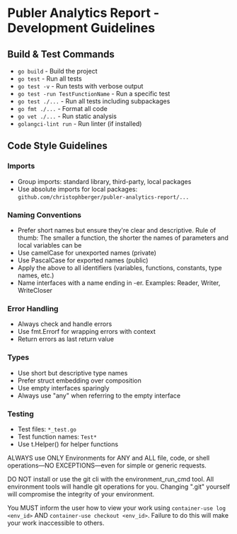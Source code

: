 # Publer Analytics Report - Development Guidelines

## Build & Test Commands
- `go build` - Build the project
- `go test` - Run all tests
- `go test -v` - Run tests with verbose output
- `go test -run TestFunctionName` - Run a specific test
- `go test ./...` - Run all tests including subpackages
- `go fmt ./...` - Format all code
- `go vet ./...` - Run static analysis
- `golangci-lint run` - Run linter (if installed)

## Code Style Guidelines

### Imports
- Group imports: standard library, third-party, local packages
- Use absolute imports for local packages: `github.com/christophberger/publer-analytics-report/...`

### Naming Conventions
- Prefer short names but ensure they're clear and descriptive. Rule of thumb: The smaller a function, the shorter the names of parameters and local variables can be
- Use camelCase for unexported names (private)
- Use PascalCase for exported names (public)
- Apply the above to all identifiers (variables, functions, constants, type names, etc.)
- Name interfaces with a name ending in -er. Examples: Reader, Writer, WriteCloser
 
### Error Handling
- Always check and handle errors
- Use fmt.Errorf for wrapping errors with context
- Return errors as last return value

### Types
- Use short but descriptive type names
- Prefer struct embedding over composition
- Use empty interfaces sparingly
- Always use "any" when referring to the empty interface

### Testing
- Test files: `*_test.go`
- Test function names: `Test*`
- Use t.Helper() for helper functions

ALWAYS use ONLY Environments for ANY and ALL file, code, or shell operations—NO EXCEPTIONS—even for simple or generic requests.

DO NOT install or use the git cli with the environment_run_cmd tool. All environment tools will handle git operations for you. Changing ".git" yourself will compromise the integrity of your environment.

You MUST inform the user how to view your work using `container-use log <env_id>` AND `container-use checkout <env_id>`. Failure to do this will make your work inaccessible to others.
